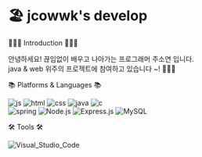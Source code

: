 # 🏖️ jcowwk's develop

👩🏻‍💻 Introduction 👩🏻‍💻

안녕하세요! 끊임없이 배우고 나아가는 프로그래머 주소연 입니다.<br>
java & web 위주의 프로젝트에 참여하고 있습니다 ~! 🧏🏻‍♀️

📚 Platforms & Languages 📚

![js](https://img.shields.io/badge/JavaScript-F7DF1E?style=for-the-badge&logo=JavaScript&logoColor=white) ![html](https://img.shields.io/badge/HTML5-E34F26?style=for-the-badge&logo=html5&logoColor=white) ![css](https://img.shields.io/badge/CSS-239120?&style=for-the-badge&logo=css3&logoColor=white) 
![java](https://img.shields.io/badge/Java-ED8B00?style=for-the-badge&logo=openjdk&logoColor=white) ![c](https://img.shields.io/badge/C-00599C?style=for-the-badge&logo=c&logoColor=white)  
![spring](https://img.shields.io/badge/Spring-6DB33F?style=for-the-badge&logo=spring&logoColor=white) 	![Node.js](https://img.shields.io/badge/Node.js-43853D?style=for-the-badge&logo=node.js&logoColor=white) ![Express.js](https://img.shields.io/badge/Express.js-404D59?style=for-the-badge)
![MySQL](https://img.shields.io/badge/mysql-%2300f.svg?style=for-the-badge&logo=mysql&logoColor=white)

🛠️ Tools 🛠️

![Visual_Studio_Code](https://img.shields.io/badge/Visual_Studio_Code-0078D4?style=for-the-badge&logo=visual%20studio%20code&logoColor=white)
